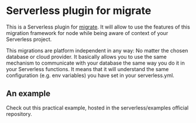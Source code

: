 
# Serverless plugin for migrate

This is a Serverless plugin for [migrate][migrate-npm]. It will allow to use the features of this migration framework
for node while being aware of context of your Serverless project.

This migrations are platform independent in any way: No matter the chosen database or cloud provider.
It basically allows you to use the same mechanism to communicate with your database the same way you do it
in your Serverless functions. It means that it will understand the same configuration (e.g. env variables)
you have set in your serverless.yml.


## An example
Check out this practical example, hosted in the serverless/examples official repository.


[migrate-npm]: https://www.npmjs.com/package/migrate